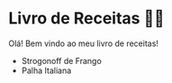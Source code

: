 # Livro de Receitas :man_cook:

Olá! Bem vindo ao meu livro de receitas!



- Strogonoff de Frango
- Palha Italiana
